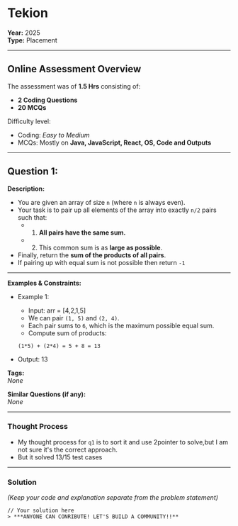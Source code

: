 # Tekion

**Year:** 2025  
**Type:** Placement 

---

## Online Assessment Overview  
The assessment was of **1.5 Hrs** consisting of:  
- **2 Coding Questions**  
- **20 MCQs**  

Difficulty level:  
- Coding: *Easy to Medium*  
- MCQs: Mostly on **Java, JavaScript, React, OS, Code and Outputs**  


---

## Question 1:   
**Description:**  

- You are given an array of size `n` (where `n` is always even).
- Your task is to pair up all elements of the array into exactly `n/2` pairs such that:
  - 1. **All pairs have the same sum.**
  - 2. This common sum is as **large as possible**.
- Finally, return the **sum of the products of all pairs**.
- If pairing up with equal sum is not possible then return `-1`

---


**Examples & Constraints:**  
- Example 1:  
  - Input: arr = [4,2,1,5]
  - We can pair `(1, 5)` and `(2, 4)`.
  - Each pair sums to `6`, which is the maximum possible equal sum.
  - Compute sum of products:

  ```
  (1*5) + (2*4) = 5 + 8 = 13
  ```

 - Output: 13

**Tags:**  
$None$

**Similar Questions (if any):**  
$None$

---

### Thought Process  

- My thought process for `q1` is to sort it and use 2pointer to solve,but I am not sure it's the correct approach.
- But it solved 13/15 test cases


---

### Solution  
*(Keep your code and explanation separate from the problem statement)*  

```language
// Your solution here
> ***ANYONE CAN CONRIBUTE! LET'S BUILD A COMMUNITY!!**
